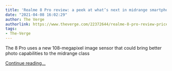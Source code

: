 ```yaml
---
title: 'Realme 8 Pro review: a peek at what’s next in midrange smartphone imaging'
date: "2021-04-08 16:02:29"
author: The Verge
authorlink: https://www.theverge.com/22372644/realme-8-pro-review-price-specs
tags:
- The-Verge
---
```

<p>The 8 Pro uses a new 108-megapixel image sensor that could bring better photo capabilities to the midrange class</p>
  <p>
    <a href="https://www.theverge.com/22372644/realme-8-pro-review-price-specs">Continue reading&hellip;</a>
  </p>